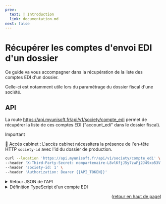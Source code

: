 ```yaml
---
prev:
  text: 🐤 Introduction
  link: documentation.md
next: false
---
```


<span id="readme-top"></span>

# Récupérer les comptes d'envoi EDI d'un dossier

Ce guide va vous accompagner dans la récupération de la liste des comptes EDI d'un dossier.

Celle-ci est notamment utile lors du paramétrage du dossier fiscal d'une société.

## API

La route <https://api.myunisoft.fr/api/v1/society/compte_edi> permet de récupérer la liste de ces comptes EDI ("account_edi" dans le dossier fiscal).

> [!IMPORTANT]
> 🔹 Accès cabinet : L'accès cabinet nécessitera la présence de l'en-tête HTTP `society-id` avec l'id du dossier de production.

```bash
curl --location 'https://api.myunisoft.fr/api/v1/society/compte_edi' \
--header 'X-Third-Party-Secret: nompartenaire-L8vlKfjJ5y7zwFj2J49xo53V' \
--header 'society-id: 1' \
--header 'Authorization: Bearer {{API_TOKEN}}'
```

<details class="details custom-block"><summary>Retour JSON de l'API</summary>

```json
[
  {
    "mail": "envoi_edi_1@jedeclare.com",
    "libelle": "Envoi EDI 1",
    "id_compte_edi": 1
  },
  {
    "mail": "envoi_edi_2@jedeclare.com",
    "libelle": "Envoi EDI 2",
    "id_compte_edi": 2
  }
]
```

</details>

<details class="details custom-block"><summary>Définition TypeScript d'un compte EDI</summary>

```ts
interface CompteEDI {
  id_compte_edi: number
  mail: string,
  libelle: string,
}
```

</details>

<p align="right">(<a href="#readme-top">retour en haut de page</a>)</p>
